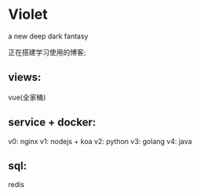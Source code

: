 # Violet

a new deep dark fantasy

正在搭建学习使用的博客;

## views:
vue(全家桶)


## service + docker:
v0: nginx
v1: nodejs + koa 
v2: python
v3: golang
v4: java

## sql:
redis